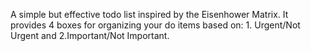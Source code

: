 A simple but effective todo list inspired by the Eisenhower Matrix. It provides 4 boxes for organizing your do items based on: 1. Urgent/Not Urgent and 2.Important/Not Important.
